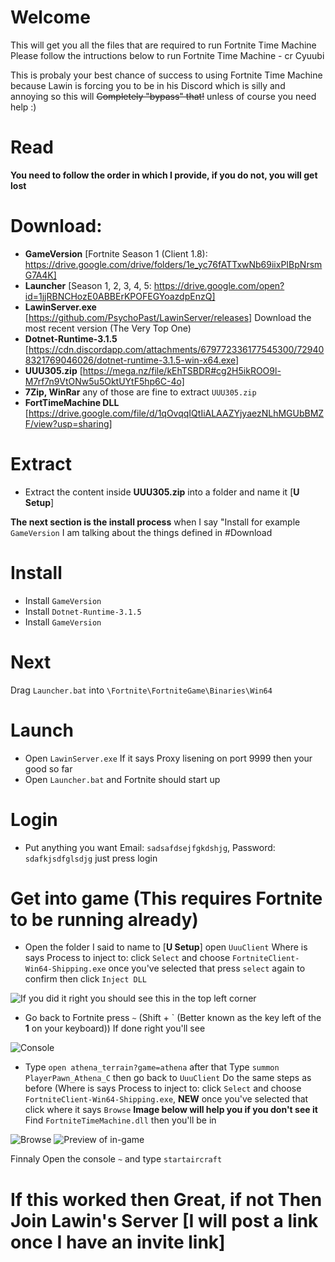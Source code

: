 # Welcome
This will get you all the files that are required to run Fortnite Time Machine
Please follow the intructions below to run Fortnite Time Machine - cr Cyuubi

This is probaly your best chance of success to using Fortnite Time Machine because Lawin is forcing you to be in his Discord which is silly and annoying so this will ~~Completely "bypass" that!~~ unless of course you need help :)

# Read
**You need to follow the order in which I provide, if you do not, you will get lost**

# Download:
* **GameVersion** [Fortnite Season 1 (Client 1.8): https://drive.google.com/drive/folders/1e_yc76fATTxwNb69iixPIBpNrsmG7A4K]
* **Launcher** [Season 1, 2, 3, 4, 5: https://drive.google.com/open?id=1jjRBNCHozE0ABBErKPOFEGYoazdpEnzQ]
* **LawinServer.exe** [https://github.com/PsychoPast/LawinServer/releases] Download the most recent version (The Very Top One)
* **Dotnet-Runtime-3.1.5** [https://cdn.discordapp.com/attachments/679772336177545300/729408321769046026/dotnet-runtime-3.1.5-win-x64.exe]
* **UUU305.zip** [https://mega.nz/file/kEhTSBDR#cg2H5ikROO9l-M7rf7n9VtONw5u5OktUYtF5hp6C-4o]
* **7Zip, WinRar** any of those are fine to extract ``UUU305.zip``
* **FortTimeMachine DLL** [https://drive.google.com/file/d/1qOvqqIQtIiALAAZYjyaezNLhMGUbBMZF/view?usp=sharing]

# Extract
* Extract the content inside **UUU305.zip** into a folder and name it [**U Setup**]

**The next section is the install process** when I say "Install for example ``GameVersion`` I am talking about the things defined in #Download
# Install
* Install ``GameVersion``
* Install ``Dotnet-Runtime-3.1.5`` 
* Install ``GameVersion``

# Next
Drag ``Launcher.bat`` into ``\Fortnite\FortniteGame\Binaries\Win64``

# Launch
* Open ``LawinServer.exe`` If it says Proxy lisening on port 9999 then your good so far
* Open ``Launcher.bat`` and Fortnite should start up

# Login
* Put anything you want Email: ``sadsafdsejfgkdshjg``, Password: ``sdafkjsdfglsdjg`` just press login

# Get into game (This requires Fortnite to be running already)
* Open the folder I said to name to [**U Setup**] open ``UuuClient`` Where is says Process to inject to: click ``Select`` and choose ``FortniteClient-Win64-Shipping.exe`` once you've selected that press ``select`` again to confirm then click ``Inject DLL``

![If you did it right you should see this in the top left corner](https://media.discordapp.net/attachments/464882018136621056/751288889926352966/unknown.png)
* Go back to Fortnite press ``~`` (Shift + ` (Better known as the key left of the **1** on your keyboard)) 
If done right you'll see 

![Console](https://media.discordapp.net/attachments/464882018136621056/751290350194393098/unknown.png)

* Type ``open athena_terrain?game=athena`` after that Type ``summon PlayerPawn_Athena_C`` then go back to ``UuuClient`` Do the same steps as before (Where is says Process to inject to: click ``Select`` and choose ``FortniteClient-Win64-Shipping.exe``, **NEW** once you've selected that click where it says ``Browse`` **Image below will help you if you don't see it** Find ``FortniteTimeMachine.dll`` then you'll be in

![Browse](https://cdn.discordapp.com/attachments/464882018136621056/751292104218640496/unknown.png) 
![Preview of in-game](https://media.discordapp.net/attachments/464882018136621056/751295635709362256/unknown.png)

Finnaly Open the console ``~`` and type ``startaircraft``

# If this worked then Great, if not Then Join Lawin's Server [I will post a link once I have an invite link]
